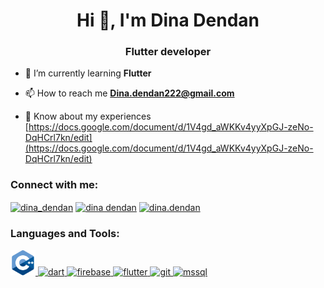 <h1 align="center">Hi 👋, I'm Dina Dendan</h1>
<h3 align="center">Flutter developer</h3>

- 🌱 I’m currently learning **Flutter**

- 📫 How to reach me **Dina.dendan222@gmail.com**

- 📄 Know about my experiences [https://docs.google.com/document/d/1V4gd_aWKKv4yyXpGJ-zeNo-DqHCrl7kn/edit](https://docs.google.com/document/d/1V4gd_aWKKv4yyXpGJ-zeNo-DqHCrl7kn/edit)

<h3 align="left">Connect with me:</h3>
<p align="left">
<a href="https://twitter.com/dina_dendan" target="blank"><img align="center" src="https://raw.githubusercontent.com/rahuldkjain/github-profile-readme-generator/master/src/images/icons/Social/twitter.svg" alt="dina_dendan" height="30" width="40" /></a>
<a href="https://linkedin.com/in/dina dendan" target="blank"><img align="center" src="https://raw.githubusercontent.com/rahuldkjain/github-profile-readme-generator/master/src/images/icons/Social/linked-in-alt.svg" alt="dina dendan" height="30" width="40" /></a>
<a href="https://codeforces.com/profile/dina.dendan" target="blank"><img align="center" src="https://raw.githubusercontent.com/rahuldkjain/github-profile-readme-generator/master/src/images/icons/Social/codeforces.svg" alt="dina.dendan" height="30" width="40" /></a>
</p>

<h3 align="left">Languages and Tools:</h3>
<p align="left"> <a href="https://www.w3schools.com/cpp/" target="_blank" rel="noreferrer"> <img src="https://raw.githubusercontent.com/devicons/devicon/master/icons/cplusplus/cplusplus-original.svg" alt="cplusplus" width="40" height="40"/> </a> <a href="https://dart.dev" target="_blank" rel="noreferrer"> <img src="https://www.vectorlogo.zone/logos/dartlang/dartlang-icon.svg" alt="dart" width="40" height="40"/> </a> <a href="https://firebase.google.com/" target="_blank" rel="noreferrer"> <img src="https://www.vectorlogo.zone/logos/firebase/firebase-icon.svg" alt="firebase" width="40" height="40"/> </a> <a href="https://flutter.dev" target="_blank" rel="noreferrer"> <img src="https://www.vectorlogo.zone/logos/flutterio/flutterio-icon.svg" alt="flutter" width="40" height="40"/> </a> <a href="https://git-scm.com/" target="_blank" rel="noreferrer"> <img src="https://www.vectorlogo.zone/logos/git-scm/git-scm-icon.svg" alt="git" width="40" height="40"/> </a> <a href="https://www.microsoft.com/en-us/sql-server" target="_blank" rel="noreferrer"> <img src="https://www.svgrepo.com/show/303229/microsoft-sql-server-logo.svg" alt="mssql" width="40" height="40"/> </a> </p>
